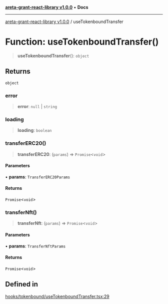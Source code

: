 [**areta-grant-react-library v1.0.0**](../README.md) • **Docs**

***

[areta-grant-react-library v1.0.0](../globals.md) / useTokenboundTransfer

# Function: useTokenboundTransfer()

> **useTokenboundTransfer**(): `object`

## Returns

`object`

### error

> **error**: `null` \| `string`

### loading

> **loading**: `boolean`

### transferERC20()

> **transferERC20**: (`params`) => `Promise`\<`void`\>

#### Parameters

• **params**: `TransferERC20Params`

#### Returns

`Promise`\<`void`\>

### transferNft()

> **transferNft**: (`params`) => `Promise`\<`void`\>

#### Parameters

• **params**: `TransferNftParams`

#### Returns

`Promise`\<`void`\>

## Defined in

[hooks/tokenbound/useTokenboundTransfer.tsx:29](https://github.com/toinfinfty/areta-grant-react-library/blob/83cd84a6cc05b02ea171e77c40326808316432e3/src/hooks/tokenbound/useTokenboundTransfer.tsx#L29)
